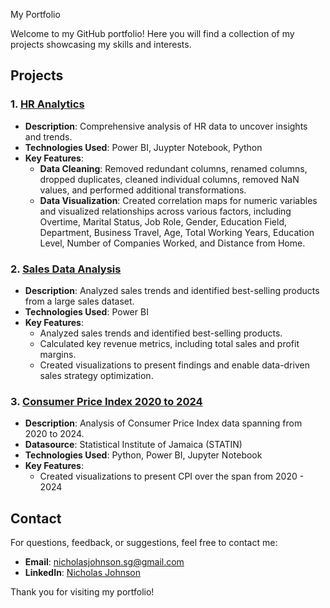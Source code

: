  My Portfolio

Welcome to my GitHub portfolio! Here you will find a collection of my projects showcasing my skills and interests.

## Projects

### 1. [HR Analytics](link-to-project-1)
- **Description**: Comprehensive analysis of HR data to uncover insights and trends.
- **Technologies Used**: Power BI, Juypter Notebook, Python 
- **Key Features**:
  - **Data Cleaning**: Removed redundant columns, renamed columns, dropped duplicates, cleaned individual columns, removed NaN values, and performed additional transformations.
  - **Data Visualization**: Created correlation maps for numeric variables and visualized relationships across various factors, including Overtime, Marital Status, Job Role, Gender, Education Field, Department, Business Travel, Age, Total Working Years, Education Level, Number of Companies Worked, and Distance from Home.

### 2. [Sales Data Analysis](link-to-project-2)
- **Description**: Analyzed sales trends and identified best-selling products from a large sales dataset.
- **Technologies Used**: Power BI
- **Key Features**:
  - Analyzed sales trends and identified best-selling products.
  - Calculated key revenue metrics, including total sales and profit margins.
  - Created visualizations to present findings and enable data-driven sales strategy optimization.
 
    
### 3. [Consumer Price Index 2020 to 2024](link-to-project-3)
- **Description**: Analysis of Consumer Price Index data spanning from 2020 to 2024.
- **Datasource**: Statistical Institute of Jamaica (STATIN)
- **Technologies Used**: Python, Power BI, Jupyter Notebook
- **Key Features**:
  - Created visualizations to present CPI over the span from 2020 - 2024
    

## Contact
For questions, feedback, or suggestions, feel free to contact me:

- **Email**: nicholasjohnson.sg@gmail.com
- **LinkedIn**: [Nicholas Johnson](https://www.linkedin.com/in/nicholas-johnson-8a5425268/)

Thank you for visiting my portfolio!
